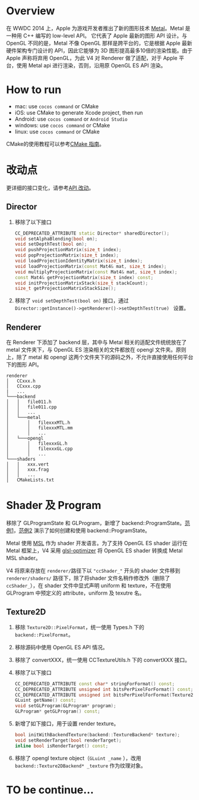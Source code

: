 # Overview

在 WWDC 2014 上，Apple 为游戏开发者推出了新的图形技术 [Metal](https://developer.apple.com/documentation/metal?language=objc)。Metal 是一种用 C++ 编写的 low-level API。 它代表了 Apple 最新的图形 API 设计。与 OpenGL 不同的是，Metal 不像 OpenGL 那样是跨平台的，它是根据 Apple 最新硬件架构专门设计的 API，因此它能够为 3D 图形提高最多10倍的渲染性能。由于 Apple 声称将弃用 OpenGL，为此 V4 对 Renderer 做了适配，对于 Apple 平台，使用 Metal api 进行渲染，否则，沿用原 OpenGL ES API 渲染。

# How to run

- mac: use `cocos command` or CMake
- iOS: use CMake to generate Xcode project, then run
- Android: use `cocos command` or `Android Studio`
- windows: use `cocos command` or CMake
- linux: use `cocos command` or CMake

CMake的使用教程可以参考[CMake 指南](../installation/CMake-Guide.md)。

# 改动点

更详细的接口变化，请参考[API 改动]()。

## Director

1. 移除了以下接口

   ```c++
   CC_DEPRECATED_ATTRIBUTE static Director* sharedDirector();
   void setAlphaBlending(bool on);
   void setDepthTest(bool on);
   void pushProjectionMatrix(size_t index);
   void popProjectionMatrix(size_t index);
   void loadProjectionIdentityMatrix(size_t index);
   void loadProjectionMatrix(const Mat4& mat, size_t index);
   void multiplyProjectionMatrix(const Mat4& mat, size_t index);
   const Mat4& getProjectionMatrix(size_t index) const;
   void initProjectionMatrixStack(size_t stackCount);
   size_t getProjectionMatrixStackSize();
   ```

2. 移除了 `void setDepthTest(bool on)` 接口，通过 `Director::getInstance()->getRenderer()->setDepthTest(true) ` 设置。

## Renderer

在 Renderer 下添加了 backend 层，其中与 Metal 相关的适配文件统统放在了 metal 文件夹下，与 OpenGL ES 渲染相关的文件都放在 opengl 文件夹。原则上，除了 metal 和 opengl 这两个文件夹下的源码之外，不允许直接使用任何平台下的图形 API。

```
renderer
│   CCxxx.h    
│   CCxxx.cpp
|   ...
└───backend
│   │   file011.h
│   │   file011.cpp
│   │   ...
│   └───metal
│       │   filexxxMTL.h
│       │   filexxxMTL.mm
│       │   ...
│   └───opengl
│       │   filexxxGL.h
│       │   filexxxGL.cpp
│       │   ...
└───shaders
│   │   xxx.vert
│   │   xxx.frag
│   │   ...
│   CMakeLists.txt
```

# Shader 及 Program

移除了 GLProgramState 和 GLProgram，新增了 backend::ProgramState。[范例1](spriteTutorial.md)，[范例2](customCommandTutorial.md) 演示了如何创建和使用 backend::ProgramState。

Metal 使用 [MSL](https://developer.apple.com/metal/Metal-Shading-Language-Specification.pdf?language=objc#//apple_ref/doc/uid/TP40014364) 作为 shader 开发语言。为了支持 OpenGL ES shader 运行在 Metal 框架上，V4 采用 [glsl-optimizer](https://github.com/cocos2d/glsl-optimizer) 将 OpenGL ES shader 转换成 Metal MSL shader。

V4 将原来存放在 `renderer/`路径下以 `"ccShader_"` 开头的 shader 文件移到 `renderer/shaders/` 路径下，除了将shader 文件名稍作修改外（删除了`ccShader_`），在 shader 文件中显式声明 uniform 和 texture，不在使用 GLProgram 中预定义的 attribute，uniform 及 texutre 名。

## Texture2D

1. 移除 `Texture2D::PixelFormat`，统一使用 Types.h 下的 `backend::PixelFormat`。

2. 移除源码中使用 OpenGL ES API 情况。

3. 移除了 convertXXX，统一使用 CCTextureUtils.h 下的 convertXXX 接口。

4. 移除了以下接口

   ```c++
   CC_DEPRECATED_ATTRIBUTE const char* stringForFormat() const;
   CC_DEPRECATED_ATTRIBUTE unsigned int bitsPerPixelForFormat() const;
   CC_DEPRECATED_ATTRIBUTE unsigned int bitsPerPixelForFormat(Texture2D::PixelFormat format) const;
   GLuint getName() const;
   void setGLProgram(GLProgram* program);
   GLProgram* getGLProgram() const;
   ```

5. 新增了如下接口，用于设置 render texture。

   ```c++
   bool initWithBackendTexture(backend::TextureBackend* texture);
   void setRenderTarget(bool renderTarget);
   inline bool isRenderTarget() const;
   ```

6. 移除了 opengl texture object（`GLuint _name` ），改用 `backend::Texture2DBackend* _texture` 作为纹理对象。

# **TO be continue…**



